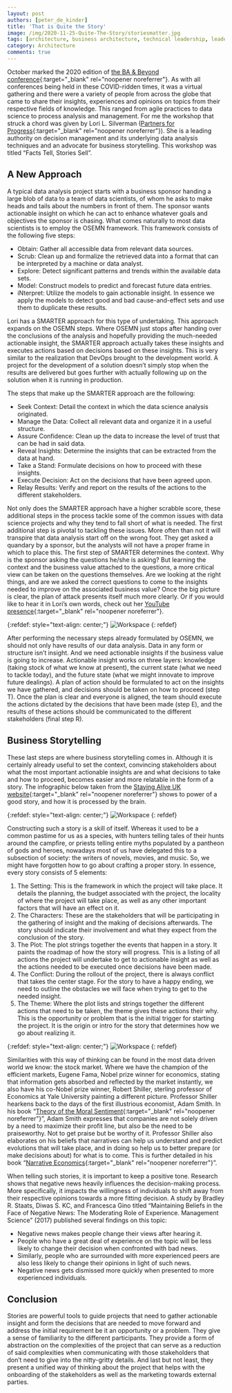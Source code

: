 ```yaml
---
layout: post
authors: [peter_de_kinder]
title: 'That is Quite the Story'
image: /img/2020-11-25-Quite-The-Story/storiesmatter.jpg
tags: [architecture, business architecture, technical leadership, leadership]
category: Architecture
comments: true
---
```


October marked the 2020 edition of [the BA & Beyond conference](https://ba-beyond.eu/){:target="_blank" rel="noopener noreferrer"}. 
As with all conferences being held in these COVID-ridden times, it was a virtual gathering and there were a variety of people from across the globe that came to share their insights, experiences and opinions on topics from their respective fields of knowledge. 
This ranged from agile practices to data science to process analysis and management. 
For me the workshop that struck a chord was given by Lori L. Silverman ([Partners for Progress](https://www.partnersforprogress.com/){:target="_blank" rel="noopener noreferrer"}). 
She is a leading authority on decision management and its underlying data analysis techniques and an advocate for business storytelling. 
This workshop was titled “Facts Tell, Stories Sell”.

##	A New Approach

A typical data analysis project starts with a business sponsor handing a large blob of data to a team of data scientists, of whom he asks to make heads and tails about the numbers in front of them. 
The sponsor wants actionable insight on which he can act to enhance whatever goals and objectives the sponsor is chasing. 
What comes naturally to most data scientists is to employ the OSEMN framework. 
This framework consists of the following five steps:
* Obtain: Gather all accessible data from relevant data sources.
* Scrub: Clean up and formalize the retrieved data into a format that can be interpreted by a machine or data analyst.
* Explore: Detect significant patterns and trends within the available data sets.
* Model: Construct models to predict and forecast future data entries.
* iNterpret: Utilize the models to gain actionable insight. In essence we apply the models to detect good and bad cause-and-effect sets and use them to duplicate these results.

Lori has a SMARTER approach for this type of undertaking. 
This approach expands on the OSEMN steps. 
Where OSEMN just stops after handing over the conclusions of the analysis and hopefully providing the much-needed actionable insight, the SMARTER approach actually takes these insights and executes actions based on decisions based on these insights. 
This is very similar to the realization that DevOps brought to the development world. 
A project for the development of a solution doesn’t simply stop when the results are delivered but goes further with actually following up on the solution when it is running in production.

The steps that make up the SMARTER approach are the following:
* Seek Context: Detail the context in which the data science analysis originated.
* Manage the Data: Collect all relevant data and organize it in a useful structure.
* Assure Confidence: Clean up the data to increase the level of trust that can be had in said data.
* Reveal Insights: Determine the insights that can be extracted from the data at hand.
* Take a Stand: Formulate decisions on how to proceed with these insights.
* Execute Decision: Act on the decisions that have been agreed upon.
* Relay Results: Verify and report on the results of the actions to the different stakeholders. 

Not only does the SMARTER approach have a higher scrabble score, these additional steps in the process tackle some of the common issues with data science projects and why they tend to fall short of what is needed. 
The first additional step is pivotal to tackling these issues. 
More often than not it will transpire that data analysis start off on the wrong foot. 
They get asked a quandary by a sponsor, but the analysts will not have a proper frame in which to place this. 
The first step of SMARTER determines the context. 
Why is the sponsor asking the questions he/she is asking? 
But learning the context and the business value attached to the questions, a more critical view can be taken on the questions themselves. 
Are we looking at the right things, and are we asked the correct questions to come to the insights needed to improve on the associated business value? 
Once the big picture is clear, the plan of attack presents itself much more clearly. 
Or if you would like to hear it in Lori’s own words, check out her [YouTube presence](https://www.youtube.com/watch?v=u4Vx0Ufe2kQ&feature=youtu.be&ab_channel=LoriSilverman){:target="_blank" rel="noopener noreferrer"}.  

{:refdef: style="text-align: center;"}
<img src="{{ '/img/2020-11-25-Quite-The-Story/SMARTER.png' | prepend: site.baseurl }}" alt="Workspace" class="image" style="margin:0px auto; max-width:100%">
{: refdef}

After performing the necessary steps already formulated by OSEMN, we should not only have results of our data analysis. 
Data in any form or structure isn’t insight. And we need actionable insights if the business value is going to increase. 
Actionable insight works on three layers: knowledge (taking stock of what we know at present), the current state (what we need to tackle today), and the future state (what we might innovate to improve future dealings). 
A plan of action should be formulated to act on the insights we have gathered, and decisions should be taken on how to proceed (step T). 
Once the plan is clear and everyone is aligned, the team should execute the actions dictated by the decisions that have been made (step E), and the results of these actions should be communicated to the different stakeholders (final step R).

##	Business Storytelling

These last steps are where business storytelling comes in. 
Although it is certainly already useful to set the context, convincing stakeholders about what the most important actionable insights are and what decisions to take and how to proceed, becomes easier and more relatable in the form of a story. 
The infographic below taken from the [Staying Alive UK website](https://www.stayingaliveuk.com/){:target="_blank" rel="noopener noreferrer"} shows to power of a good story, and how it is processed by the brain. 

{:refdef: style="text-align: center;"}
<img src="{{ '/img/2020-11-25-Quite-The-Story/storytelling.png' | prepend: site.baseurl }}" alt="Workspace" class="image" style="margin:0px auto; max-width:100%">
{: refdef}

Constructing such a story is a skill of itself. 
Whereas it used to be a common pastime for us as a species, with hunters telling tales of their hunts around the campfire, or priests telling entire myths populated by a pantheon of gods and heroes, nowadays most of us have delegated this to a subsection of society: the writers of novels, movies, and music. 
So, we might have forgotten how to go about crafting a proper story. 
In essence, every story consists of 5 elements:
1. The Setting: This is the framework in which the project will take place. It details the planning, the budget associated with the project, the locality of where the project will take place, as well as any other important factors that will have an effect on it.
2. The Characters: These are the stakeholders that will be participating in the gathering of insight and the making of decisions afterwards. The story should indicate their involvement and what they expect from the conclusion of the story.
3. The Plot: The plot strings together the events that happen in a story. It paints the roadmap of how the story will progress. This is a listing of all actions the project will undertake to get to actionable insight as well as the actions needed to be executed once decisions have been made.
4. The Conflict: During the rollout of the project, there is always conflict that takes the center stage. For the story to have a happy ending, we need to outline the obstacles we will face when trying to get to the needed insight. 
5. The Theme: Where the plot lists and strings together the different actions that need to be taken, the theme gives these actions their why. This is the opportunity or problem that is the initial trigger for starting the project. It is the origin or intro for the story that determines how we go about realizing it.

{:refdef: style="text-align: center;"}
<img src="{{ '/img/2020-11-25-Quite-The-Story/storyelements.png' | prepend: site.baseurl }}" alt="Workspace" class="image" style="margin:0px auto; max-width:100%">
{: refdef}

Similarities with this way of thinking can be found in the most data driven world we know: the stock market. 
Where we have the champion of the efficient markets, Eugene Fama, Nobel prize winner for economics, stating that information gets absorbed and reflected by the market instantly, we also have his co-Nobel prize winner, Robert Shiller, sterling professor of Economics at Yale University painting a different picture. 
Professor Shiller hearkens back to the days of the first illustrious economist, Adam Smith. 
In his book “[Theory of the Moral Sentiment](https://www.amazon.co.uk/Theory-Moral-Sentiments-Penguin-Classics/dp/0143105922/ref=sr_1_1){:target="_blank" rel="noopener noreferrer"}”, Adam Smith expresses that companies are not solely driven by a need to maximize their profit line, but also be the need to be praiseworthy. 
Not to get praise but be worthy of it. 
Professor Shiller also elaborates on his beliefs that narratives can help us understand and predict evolutions that will take place, and in doing so help us to better prepare (or make decisions about) for what is to come. 
This is further detailed in his book “[Narrative Economics](https://www.amazon.co.uk/Narrative-Economics-Stories-Economic-Events/dp/0691182299/ref=sr_1_1 ){:target="_blank" rel="noopener noreferrer"}”.

When telling such stories, it is important to keep a positive tone. 
Research shows that negative news heavily influences the decision-making process. 
More specifically, it impacts the willingness of individuals to shift away from their respective opinions towards a more fitting decision. 
A study by Bradley R. Staats, Diwas S. KC, and Francesca Gino titled “Maintaining Beliefs in the Face of Negative News: The Moderating Role of Experience. Management Science” (2017) published several findings on this topic:
* Negative news makes people change their views after hearing it.
* People who have a great deal of experience on the topic will be less likely to change their decision when confronted with bad news.
* Similarly, people who are surrounded with more experienced peers are also less likely to change their opinions in light of such news.
* Negative news gets dismissed more quickly when presented to more experienced individuals. 

##	Conclusion

Stories are powerful tools to guide projects that need to gather actionable insight and form the decisions that are needed to move forward and address the initial requirement be it an opportunity or a problem. 
They give a sense of familiarity to the different participants. 
They provide a form of abstraction on the complexities of the project that can serve as a reduction of said complexities when communicating with those stakeholders that don’t need to give into the nitty-gritty details. 
And last but not least, they present a unified way of thinking about the project that helps with the onboarding of the stakeholders as well as the marketing towards external parties.
